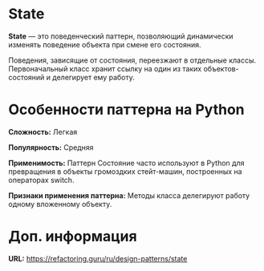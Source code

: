 # State

**State** — это поведенческий паттерн, позволяющий динамически изменять поведение объекта при смене его состояния.

Поведения, зависящие от состояния, переезжают в отдельные классы. Первоначальный класс хранит ссылку на один из таких объектов-состояний и делегирует ему работу.

# Особенности паттерна на Python

**Сложность:** Легкая

**Популярность:** Средняя

**Применимость:** Паттерн Состояние часто используют в Python для превращения в объекты громоздких стейт-машин, построенных на операторах switch.

**Признаки применения паттерна:** Методы класса делегируют работу одному вложенному объекту.


# Доп. информация

**URL:** https://refactoring.guru/ru/design-patterns/state